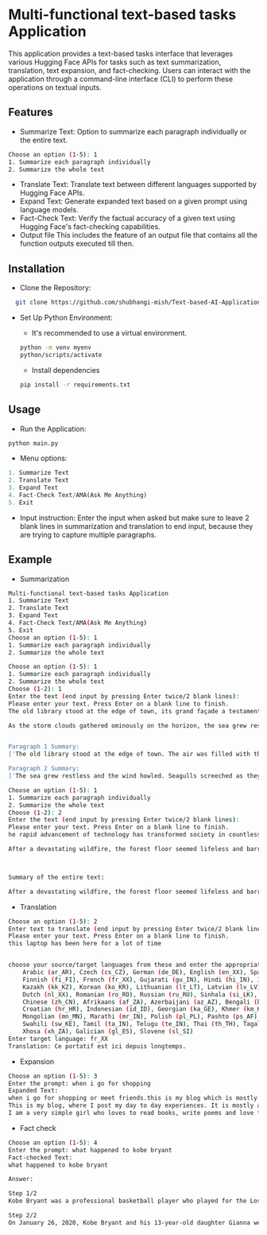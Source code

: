 
# Multi-functional text-based tasks Application

This application provides a text-based tasks interface that leverages various Hugging Face APIs for tasks such as text summarization, translation, text expansion, and fact-checking. Users can interact with the application through a command-line interface (CLI) to perform these operations on textual inputs.


## Features

- Summarize Text:
Option to summarize each paragraph individually or the entire text.
```bash
Choose an option (1-5): 1
1. Summarize each paragraph individually
2. Summarize the whole text

```
- Translate Text:
Translate text between different languages supported by Hugging Face APIs.
- Expand Text:
Generate expanded text based on a given prompt using language models.
- Fact-Check Text:
Verify the factual accuracy of a given text using Hugging Face's fact-checking capabilities.
- Output file
This includes the feature of an output file that contains all the function outputs executed till then.



## Installation

- Clone the Repository:

```bash
  git clone https://github.com/shubhangi-mish/Text-based-AI-Application.git


```
- Set Up Python Environment:

   - It's recommended to use a virtual environment.
   ```bash
  python -m venv myenv
  python/scripts/activate
    ```
    - Install dependencies
   ```bash
  pip install -r requirements.txt

    ```

 
    
## Usage

- Run the Application:

```python
python main.py

```

- Menu options:
```python
1. Summarize Text
2. Translate Text
3. Expand Text
4. Fact-Check Text/AMA(Ask Me Anything)
5. Exit

```
- Input instruction:
Enter the input when asked but make sure to leave 2 blank lines in summarization and translation to end input, because they are trying to capture multiple paragraphs.
## Example

- Summarization
```bash
Multi-functional text-based tasks Application
1. Summarize Text
2. Translate Text
3. Expand Text
4. Fact-Check Text/AMA(Ask Me Anything)
5. Exit
Choose an option (1-5): 1
1. Summarize each paragraph individually
2. Summarize the whole text

```
```bash
Choose an option (1-5): 1
1. Summarize each paragraph individually
2. Summarize the whole text
Choose (1-2): 1
Enter the text (end input by pressing Enter twice/2 blank lines):
Please enter your text. Press Enter on a blank line to finish.
The old library stood at the edge of town, its grand façade a testament to a bygone era. Inside, the air was filled with the musty scent of ancient books, their leather-bound covers worn and faded. Rows upon rows of shelves stretched towards the high ceilings, each one laden with the weight of countless stories and secrets. In a quiet corner, a young man sat engrossed in a dusty tome, his mind traveling to distant lands and forgotten times, the world outside forgotten in the face of his literary adventure.

As the storm clouds gathered ominously on the horizon, the sea grew restless, its waves crashing violently against the rocky shore. The wind howled, whipping through the trees and sending leaves flying in all directions. Seagulls screeched as they fought against the gusts, their cries barely audible above the roar of the tempest. In a small cottage perched on the cliff, a family huddled together by the fire, drawing comfort from the warmth and light as the storm raged outside, a stark reminder of nature's raw power.


Paragraph 1 Summary:
['The old library stood at the edge of town. The air was filled with the musty scent of ancient books. Rows upon rows of shelves stretched towards the high ceilings. In a quiet corner, a young man sat engrossed in a dusty tome.']

Paragraph 2 Summary:
['The sea grew restless and the wind howled. Seagulls screeched as they fought against the gusts. In a small cottage perched on the cliff, a family huddled together by the fire.']

```
```bash
Choose an option (1-5): 1
1. Summarize each paragraph individually
2. Summarize the whole text
Choose (1-2): 2
Enter the text (end input by pressing Enter twice/2 blank lines):
Please enter your text. Press Enter on a blank line to finish.
he rapid advancement of technology has transformed society in countless ways. Smartphones have become ubiquitous, enabling instant communication and access to information from anywhere in the world. Social media platforms have reshaped how people connect, share, and interact, creating new forms of community and influence. However, this technological boom also raises concerns about privacy, data security, and the impact on mental health, prompting ongoing discussions about the balance between innovation and regulation.

After a devastating wildfire, the forest floor seemed lifeless and barren. Yet, with the arrival of spring rains, a remarkable transformation began. Tiny green shoots pushed through the charred earth, and within weeks, the landscape was dotted with new growth. This resilience of nature serves as a powerful reminder of the cycles of destruction and renewal, highlighting the 



Summary of the entire text:

After a devastating wildfire, the forest floor seemed lifeless and barren, but with the arrival of spring rains, a remarkable transformation began. This resilience of nature serves as a powerful reminder of the cycles of destruction and renewal.

```

- Translation
```bash
Choose an option (1-5): 2
Enter text to translate (end input by pressing Enter twice/2 blank lines):
Please enter your text. Press Enter on a blank line to finish.
this laptop has been here for a lot of time


choose your source/target languages from these and enter the appropriate language code:
    Arabic (ar_AR), Czech (cs_CZ), German (de_DE), English (en_XX), Spanish (es_XX), Estonian (et_EE),
    Finnish (fi_FI), French (fr_XX), Gujarati (gu_IN), Hindi (hi_IN), Italian (it_IT), Japanese (ja_XX),
    Kazakh (kk_KZ), Korean (ko_KR), Lithuanian (lt_LT), Latvian (lv_LV), Burmese (my_MM), Nepali (ne_NP),
    Dutch (nl_XX), Romanian (ro_RO), Russian (ru_RU), Sinhala (si_LK), Turkish (tr_TR), Vietnamese (vi_VN),
    Chinese (zh_CN), Afrikaans (af_ZA), Azerbaijani (az_AZ), Bengali (bn_IN), Persian (fa_IR), Hebrew (he_IL),
    Croatian (hr_HR), Indonesian (id_ID), Georgian (ka_GE), Khmer (km_KH), Macedonian (mk_MK), Malayalam (ml_IN),        
    Mongolian (mn_MN), Marathi (mr_IN), Polish (pl_PL), Pashto (ps_AF), Portuguese (pt_XX), Swedish (sv_SE),
    Swahili (sw_KE), Tamil (ta_IN), Telugu (te_IN), Thai (th_TH), Tagalog (tl_XX), Ukrainian (uk_UA), Urdu (ur_PK),      
    Xhosa (xh_ZA), Galician (gl_ES), Slovene (sl_SI)
Enter target language: fr_XX
Translation: Ce portatif est ici depuis longtemps.

```
- Expansion
```bash
Choose an option (1-5): 3
Enter the prompt: when i go for shopping
Expanded Text:
when i go for shopping or meet friends.this is my blog which is mostly about my daily life.
This is my blog, where I post my day to day experiences. It is mostly about my life, my thoughts and my experiences.     
I am a very simple girl who loves to read books, write poems and love to play badminton. I am a very honest person and don't like to lie to anyone. I always want to be the best in my work and I am a very hardworking person. I don't like to waste my time in doing useless things. I like to play badminton and love to read books

```
- Fact check
```bash
Choose an option (1-5): 4
Enter the prompt: what happened to kobe bryant
Fact-checked Text:
what happened to kobe bryant

Answer:

Step 1/2
Kobe Bryant was a professional basketball player who played for the Los Angeles Lakers in the National Basketball Association (NBA). He was widely considered one of the greatest players in NBA history, having won five NBA championships and being named an All-Star 18 times.

Step 2/2
On January 26, 2020, Kobe Bryant and his 13-year-old daughter Gianna were among nine people who

```
